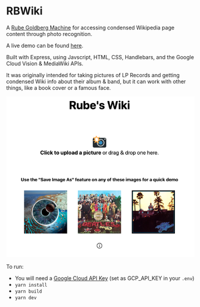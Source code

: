 # RBWiki

A <a href="https://en.wikipedia.org/wiki/Rube_Goldberg_machine">Rube Goldberg Machine</a> for accessing condensed Wikipedia page content through photo recognition. 

A live demo can be found [here](https://rbwiki.herokuapp.com/).

Built with Express, using Javscript, HTML, CSS, Handlebars, and the Google Cloud Vision & MediaWiki APIs.

It was originally intended for taking pictures of LP Records and getting condensed Wiki info about their album & band, but it can work with other things, like a book cover or a famous face. 

<p align="center">
  <img src="imgs/menu.png">
</p>

To run:
- You will need a [Google Cloud API Key](https://cloud.google.com/docs/authentication/api-keys) (set as GCP_API_KEY in your `.env`)
- `yarn install`
- `yarn build`
- `yarn dev`